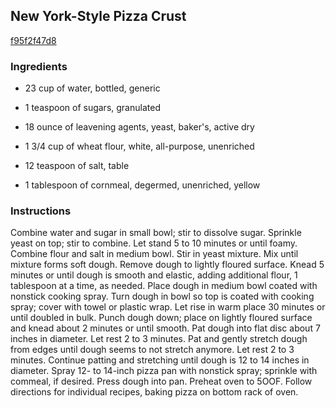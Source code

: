 ## New York-Style Pizza Crust

[f95f2f47d8](http://www.food.com/recipe/new-york-style-pizza-crust-15194)

### Ingredients

 - 23 cup of water, bottled, generic

 - 1 teaspoon of sugars, granulated

 - 18 ounce of leavening agents, yeast, baker's, active dry

 - 1 3/4 cup of wheat flour, white, all-purpose, unenriched

 - 12 teaspoon of salt, table

 - 1 tablespoon of cornmeal, degermed, unenriched, yellow

### Instructions

Combine water and sugar in small bowl; stir to dissolve sugar. Sprinkle yeast on top; stir to combine. Let stand 5 to 10 minutes or until foamy. Combine flour and salt in medium bowl. Stir in yeast mixture. Mix until mixture forms soft dough. Remove dough to lightly floured surface. Knead 5 minutes or until dough is smooth and elastic, adding additional flour, 1 tablespoon at a time, as needed. Place dough in medium bowl coated with nonstick cooking spray. Turn dough in bowl so top is coated with cooking spray; cover with towel or plastic wrap. Let rise in warm place 30 minutes or until doubled in bulk. Punch dough down; place on lightly floured surface and knead about 2 minutes or until smooth. Pat dough into flat disc about 7 inches in diameter. Let rest 2 to 3 minutes. Pat and gently stretch dough from edges until dough seems to not stretch anymore. Let rest 2 to 3 minutes. Continue patting and stretching until dough is 12 to 14 inches in diameter. Spray 12- to 14-inch pizza pan with nonstick spray; sprinkle with commeal, if desired. Press dough into pan. Preheat oven to 5OOF. Follow directions for individual recipes, baking pizza on bottom rack of oven.